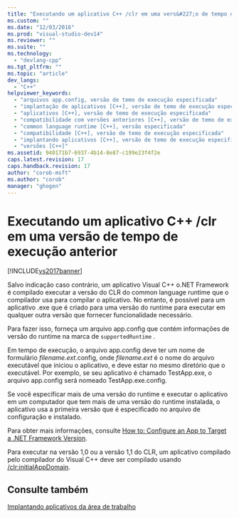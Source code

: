 ```yaml
---
title: "Executando um aplicativo C++ /clr em uma vers&#227;o de tempo de execu&#231;&#227;o anterior | Microsoft Docs"
ms.custom: ""
ms.date: "12/03/2016"
ms.prod: "visual-studio-dev14"
ms.reviewer: ""
ms.suite: ""
ms.technology: 
  - "devlang-cpp"
ms.tgt_pltfrm: ""
ms.topic: "article"
dev_langs: 
  - "C++"
helpviewer_keywords: 
  - "arquivos app.config, versão de temo de execução especificada"
  - "implantação de aplicativos [C++], versão de temo de execução especificada"
  - "aplicativos [C++], versão de temo de execução especificada"
  - "compatibilidade com versões anteriores [C++], versão de temo de execução especificada"
  - "common language runtime [C++], versão especificada"
  - "compatibilidade [C++], versão de temo de execução especificada"
  - "implantando aplicativos [C++], versão de temo de execução especificada"
  - "versões [C++]"
ms.assetid: 940171b7-6937-4b14-8e87-c199e23f4f2e
caps.latest.revision: 17
caps.handback.revision: 17
author: "corob-msft"
ms.author: "corob"
manager: "ghogen"
---
```

# Executando um aplicativo C++ /clr em uma vers&#227;o de tempo de execu&#231;&#227;o anterior
[!INCLUDE[vs2017banner](../assembler/inline/includes/vs2017banner.md)]

Salvo indicação caso contrário, um aplicativo Visual C\+\+ o.NET Framework é compilado executar a versão do CLR do common language runtime que o compilador usa para compilar o aplicativo.  No entanto, é possível para um aplicativo .exe que é criado para uma versão do runtime para executar em qualquer outra versão que fornecer funcionalidade necessário.  
  
 Para fazer isso, forneça um arquivo app.config que contém informações de versão do runtime na marca de `supportedRuntime` .  
  
 Em tempo de execução, o arquivo app.config deve ter um nome de formulário *filename.ext*.config, onde *filename.ext* é o nome do arquivo executável que iniciou o aplicativo, e deve estar no mesmo diretório que o executável.  Por exemplo, se seu aplicativo é chamado TestApp.exe, o arquivo app.config será nomeado TestApp.exe.config.  
  
 Se você especificar mais de uma versão do runtime e executar o aplicativo em um computador que tem mais de uma versão do runtime instalada, o aplicativo usa a primeira versão que é especificado no arquivo de configuração e instalado.  
  
 Para obter mais informações, consulte [How to: Configure an App to Target a .NET Framework Version](http://msdn.microsoft.com/pt-br/5247b307-89ca-417b-8dd0-e8f9bd2f4717).  
  
 Para executar na versão 1,0 ou a versão 1,1 do CLR, um aplicativo compilado pelo compilador do Visual C\+\+ deve ser compilado usando [\/clr:initialAppDomain](../build/reference/clr-common-language-runtime-compilation.md).  
  
## Consulte também  
 [Implantando aplicativos da área de trabalho](../Topic/Deploying%20Native%20Desktop%20Applications%20\(Visual%20C++\).md)